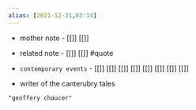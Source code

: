 ```yaml
---
alias: [2021-12-31,03:14]
---
```

- mother note - [[]] [[]]
- related note - [[]] [[]] #quote 
- `contemporary events` - [[]] [[]] [[]] [[]] [[]] [[]] [[]] [[]]

- writer of the canterubry tales

```query 2021-12-31 03:14
"geoffery chaucer"
```

